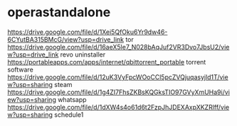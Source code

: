 # operastandalone
https://drive.google.com/file/d/1Xei5QfOku6Yr9dw46-6CYutBA315BMcG/view?usp=drive_link tor
https://drive.google.com/file/d/16aeX5le7_N028bAqJuf2VR3Dvo7JbsU2/view?usp=drive_link revo uninstaller
https://portableapps.com/apps/internet/qbittorrent_portable torrent software
https://drive.google.com/file/d/12uK3VyFpcWOoCCl5pcZVQjuqasyjld1T/view?usp=sharing   steam
https://drive.google.com/file/d/1g4ZI7FhsZKBsKQGksTIO97GVyXmUHa9i/view?usp=sharing  whatsapp
https://drive.google.com/file/d/1dXW4s4o61d6t2FzpJhJDEXAxpXKZRlff/view?usp=sharing  schedule1
